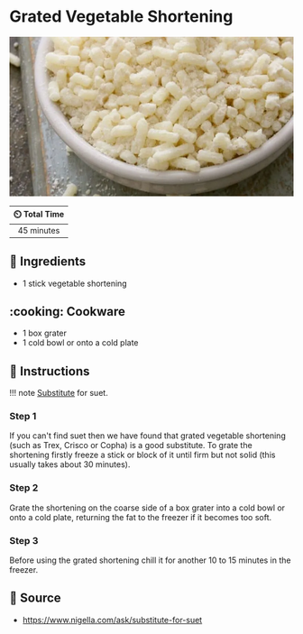 # Grated Vegetable Shortening

![Grated Vegetable Shortening](../assets/images/grated-vegetable-shortening.png)

| :timer_clock: Total Time |
|:-----------------------: |
| 45 minutes |

## :salt: Ingredients

- 1 stick vegetable shortening

## :cooking: Cookware

- 1 box grater
- 1 cold bowl or onto a cold plate

## :pencil: Instructions

!!! note
    [Substitute][1] for suet.

### Step 1

If you can't find suet then we have found that grated vegetable shortening (such as Trex, Crisco or Copha) is a good
substitute. To grate the shortening firstly freeze a stick or block of it until firm but not solid (this usually takes
about 30 minutes).

### Step 2

Grate the shortening on the coarse side of a box grater into a cold bowl or onto a cold plate, returning the fat to the
freezer if it becomes too soft.

### Step 3

Before using the grated shortening chill it for another 10 to 15 minutes in the freezer.

## :link: Source

- <https://www.nigella.com/ask/substitute-for-suet>

[1]: <../reference/equivalents-and-substitutes.md>
